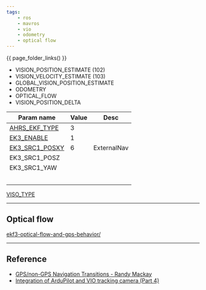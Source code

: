 ```yaml
---
tags:
    - ros
    - mavros
    - vio
    - odometry
    - optical flow
---
```



{{ page_folder_links() }}



- VISION_POSITION_ESTIMATE (102)
- VISION_VELOCITY_ESTIMATE (103)
- GLOBAL_VISION_POSITION_ESTIMATE
- ODOMETRY
- OPTICAL_FLOW
- VISION_POSITION_DELTA



| Param name  | Value  | Desc  |
|---|---|---|
| [AHRS_EKF_TYPE](https://ardupilot.org/copter/docs/parameters.html#ahrs-ekf-type-use-navekf-kalman-filter-for-attitude-and-position-estimation)  | 3  |   |
| [EK3_ENABLE](https://ardupilot.org/copter/docs/parameters.html#ek3-enable-enable-ekf3)  | 1  |   |
| [EK3_SRC1_POSXY](https://ardupilot.org/copter/docs/parameters.html#ek3-src1-posxy-position-horizontal-source-primary)  | 6  | ExternalNav  |
| EK3_SRC1_POSZ  |   |   |
| EK3_SRC1_YAW  |   |   |
|   |   |   |
|   |   |   |
|   |   |   |
|   |   |   |
|   |   |   |

[VISO_TYPE](https://ardupilot.org/copter/docs/parameters.html#viso-type-visual-odometry-camera-connection-type)





---

## Optical flow
[ekf3-optical-flow-and-gps-behavior/](https://discuss.ardupilot.org/t/ekf3-optical-flow-and-gps-behavior/95996/16)

---

## Reference
- [GPS/non-GPS Navigation Transitions - Randy Mackay](https://www.youtube.com/watch?v=3LUr0sySbgM)
- [Integration of ArduPilot and VIO tracking camera (Part 4)](https://discuss.ardupilot.org/t/integration-of-ardupilot-and-vio-tracking-camera-part-4-non-ros-bridge-to-mavlink-in-python/44001)